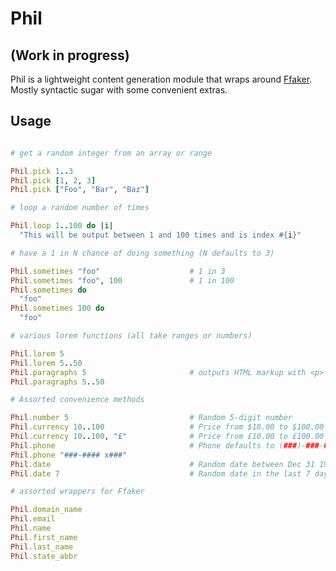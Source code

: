 # Phil
## (Work in progress)

Phil is a lightweight content generation module that wraps around [Ffaker](https://github.com/EmmanuelOga/ffaker/tree/master/lib/ffaker). Mostly syntactic sugar with some convenient extras.

## Usage

```ruby

# get a random integer from an array or range

Phil.pick 1..3
Phil.pick [1, 2, 3]
Phil.pick ["Foo", "Bar", "Baz"]

# loop a random number of times

Phil.loop 1..100 do |i|
  "This will be output between 1 and 100 times and is index #{i}"

# have a 1 in N chance of doing something (N defaults to 3)

Phil.sometimes "foo"                    # 1 in 3
Phil.sometimes "foo", 100               # 1 in 100
Phil.sometimes do
  "foo"
Phil.sometimes 100 do
  "foo"

# various lorem functions (all take ranges or numbers)

Phil.lorem 5
Phil.lorem 5..50
Phil.paragraphs 5                       # outputs HTML markup with <p> tags
Phil.paragraphs 5..50

# Assorted convenience methods

Phil.number 5                           # Random 5-digit number
Phil.currency 10..100                   # Price from $10.00 to $100.00
Phil.currency 10..100, "£"              # Price from £10.00 to £100.00
Phil.phone                              # Phone defaults to (###)-###-###
Phil.phone "###-#### x###"
Phil.date                               # Random date between Dec 31 1969 and now
Phil.date 7                             # Random date in the last 7 days

# assorted wrappers for Ffaker

Phil.domain_name
Phil.email
Phil.name
Phil.first_name
Phil.last_name
Phil.state_abbr

```